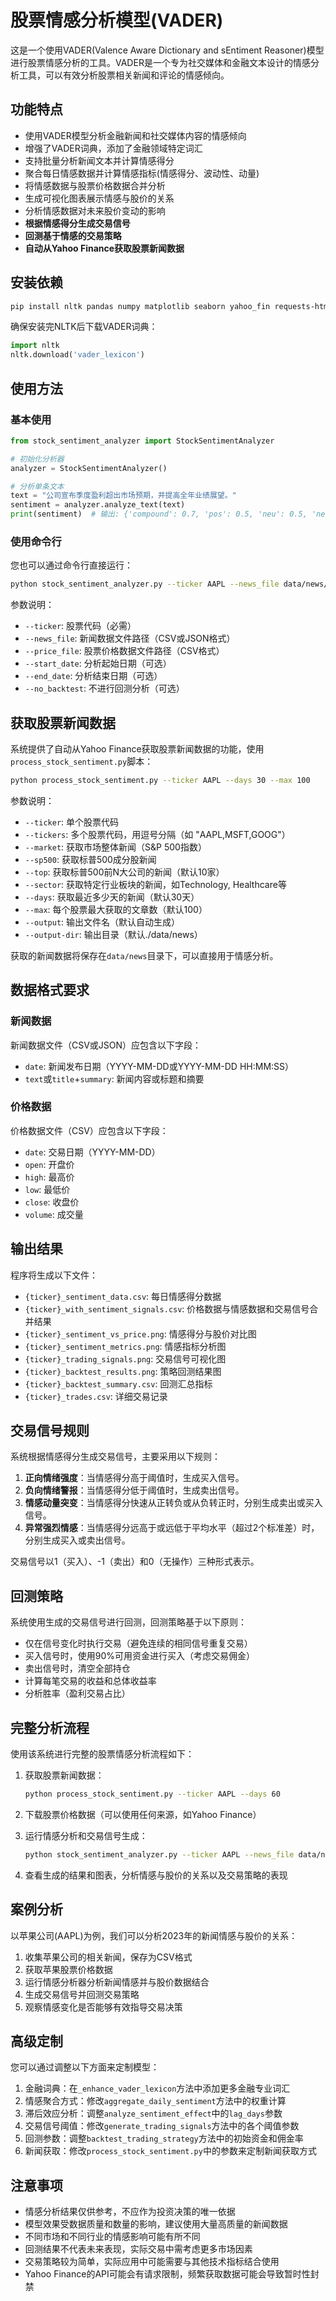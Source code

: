 # 股票情感分析模型(VADER)

这是一个使用VADER(Valence Aware Dictionary and sEntiment Reasoner)模型进行股票情感分析的工具。VADER是一个专为社交媒体和金融文本设计的情感分析工具，可以有效分析股票相关新闻和评论的情感倾向。

## 功能特点

- 使用VADER模型分析金融新闻和社交媒体内容的情感倾向
- 增强了VADER词典，添加了金融领域特定词汇
- 支持批量分析新闻文本并计算情感得分
- 聚合每日情感数据并计算情感指标(情感得分、波动性、动量)
- 将情感数据与股票价格数据合并分析
- 生成可视化图表展示情感与股价的关系
- 分析情感数据对未来股价变动的影响
- **根据情感得分生成交易信号**
- **回测基于情感的交易策略**
- **自动从Yahoo Finance获取股票新闻数据**

## 安装依赖

```bash
pip install nltk pandas numpy matplotlib seaborn yahoo_fin requests-html
```

确保安装完NLTK后下载VADER词典：

```python
import nltk
nltk.download('vader_lexicon')
```

## 使用方法

### 基本使用

```python
from stock_sentiment_analyzer import StockSentimentAnalyzer

# 初始化分析器
analyzer = StockSentimentAnalyzer()

# 分析单条文本
text = "公司宣布季度盈利超出市场预期，并提高全年业绩展望。"
sentiment = analyzer.analyze_text(text)
print(sentiment)  # 输出: {'compound': 0.7, 'pos': 0.5, 'neu': 0.5, 'neg': 0.0}
```

### 使用命令行

您也可以通过命令行直接运行：

```bash
python stock_sentiment_analyzer.py --ticker AAPL --news_file data/news/apple_news.csv --price_file data/price/AAPL.csv --start_date 2023-01-01 --end_date 2023-12-31
```

参数说明：
- `--ticker`: 股票代码（必需）
- `--news_file`: 新闻数据文件路径（CSV或JSON格式）
- `--price_file`: 股票价格数据文件路径（CSV格式）
- `--start_date`: 分析起始日期（可选）
- `--end_date`: 分析结束日期（可选）
- `--no_backtest`: 不进行回测分析（可选）

## 获取股票新闻数据

系统提供了自动从Yahoo Finance获取股票新闻数据的功能，使用`process_stock_sentiment.py`脚本：

```bash
python process_stock_sentiment.py --ticker AAPL --days 30 --max 100
```

参数说明：
- `--ticker`: 单个股票代码
- `--tickers`: 多个股票代码，用逗号分隔（如 "AAPL,MSFT,GOOG"）
- `--market`: 获取市场整体新闻（S&P 500指数）
- `--sp500`: 获取标普500成分股新闻
- `--top`: 获取标普500前N大公司的新闻（默认10家）
- `--sector`: 获取特定行业板块的新闻，如Technology, Healthcare等
- `--days`: 获取最近多少天的新闻（默认30天）
- `--max`: 每个股票最大获取的文章数（默认100）
- `--output`: 输出文件名（默认自动生成）
- `--output-dir`: 输出目录（默认./data/news）

获取的新闻数据将保存在`data/news`目录下，可以直接用于情感分析。

## 数据格式要求

### 新闻数据

新闻数据文件（CSV或JSON）应包含以下字段：
- `date`: 新闻发布日期（YYYY-MM-DD或YYYY-MM-DD HH:MM:SS）
- `text`或`title`+`summary`: 新闻内容或标题和摘要

### 价格数据

价格数据文件（CSV）应包含以下字段：
- `date`: 交易日期（YYYY-MM-DD）
- `open`: 开盘价
- `high`: 最高价
- `low`: 最低价
- `close`: 收盘价
- `volume`: 成交量

## 输出结果

程序将生成以下文件：
- `{ticker}_sentiment_data.csv`: 每日情感得分数据
- `{ticker}_with_sentiment_signals.csv`: 价格数据与情感数据和交易信号合并结果
- `{ticker}_sentiment_vs_price.png`: 情感得分与股价对比图
- `{ticker}_sentiment_metrics.png`: 情感指标分析图
- `{ticker}_trading_signals.png`: 交易信号可视化图
- `{ticker}_backtest_results.png`: 策略回测结果图
- `{ticker}_backtest_summary.csv`: 回测汇总指标
- `{ticker}_trades.csv`: 详细交易记录

## 交易信号规则

系统根据情感得分生成交易信号，主要采用以下规则：

1. **正向情绪强度**：当情感得分高于阈值时，生成买入信号。
2. **负向情绪警报**：当情感得分低于阈值时，生成卖出信号。
3. **情感动量突变**：当情感得分快速从正转负或从负转正时，分别生成卖出或买入信号。
4. **异常强烈情感**：当情感得分远高于或远低于平均水平（超过2个标准差）时，分别生成买入或卖出信号。

交易信号以1（买入）、-1（卖出）和0（无操作）三种形式表示。

## 回测策略

系统使用生成的交易信号进行回测，回测策略基于以下原则：

- 仅在信号变化时执行交易（避免连续的相同信号重复交易）
- 买入信号时，使用90%可用资金进行买入（考虑交易佣金）
- 卖出信号时，清空全部持仓
- 计算每笔交易的收益和总体收益率
- 分析胜率（盈利交易占比）

## 完整分析流程

使用该系统进行完整的股票情感分析流程如下：

1. 获取股票新闻数据：
   ```bash
   python process_stock_sentiment.py --ticker AAPL --days 60
   ```

2. 下载股票价格数据（可以使用任何来源，如Yahoo Finance）

3. 运行情感分析和交易信号生成：
   ```bash
   python stock_sentiment_analyzer.py --ticker AAPL --news_file data/news/AAPL_news_20230601.csv --price_file data/price/AAPL.csv
   ```

4. 查看生成的结果和图表，分析情感与股价的关系以及交易策略的表现

## 案例分析

以苹果公司(AAPL)为例，我们可以分析2023年的新闻情感与股价的关系：

1. 收集苹果公司的相关新闻，保存为CSV格式
2. 获取苹果股票价格数据
3. 运行情感分析器分析新闻情感并与股价数据结合
4. 生成交易信号并回测交易策略
5. 观察情感变化是否能够有效指导交易决策

## 高级定制

您可以通过调整以下方面来定制模型：

1. 金融词典：在`_enhance_vader_lexicon`方法中添加更多金融专业词汇
2. 情感聚合方式：修改`aggregate_daily_sentiment`方法中的权重计算
3. 滞后效应分析：调整`analyze_sentiment_effect`中的`lag_days`参数
4. 交易信号阈值：修改`generate_trading_signals`方法中的各个阈值参数
5. 回测参数：调整`backtest_trading_strategy`方法中的初始资金和佣金率
6. 新闻获取：修改`process_stock_sentiment.py`中的参数来定制新闻获取方式

## 注意事项

- 情感分析结果仅供参考，不应作为投资决策的唯一依据
- 模型效果受数据质量和数量的影响，建议使用大量高质量的新闻数据
- 不同市场和不同行业的情感影响可能有所不同
- 回测结果不代表未来表现，实际交易中需考虑更多市场因素
- 交易策略较为简单，实际应用中可能需要与其他技术指标结合使用
- Yahoo Finance的API可能会有请求限制，频繁获取数据可能会导致暂时性封禁
